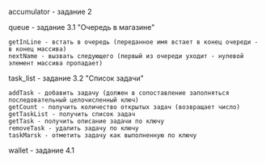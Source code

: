 accumulator - задание 2

queue - задание 3.1 "Очередь в магазине"

    getInLine - встать в очередь (переданное имя встает в конец очереди - в конец массива)
    nextName - вызвать следующего (первый из очереди уходит - нулевой элемент массива пропадает)

task_list - задание 3.2 "Список задачи"

    addTask - добавить задачу (должен в сопоставление заполняться последовательный целочисленный ключ)
    getCount - получить количество открытых задач (возвращает число)
    getTaskList - получить список задач
    getTask - получить описание задачи по ключу
    removeTask - удалить задачу по ключу
    taskMarsk - отметить задачу как выполненную по ключу

wallet - задание 4.1 